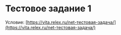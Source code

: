 Тестовое задание 1
=

Условие: [https://vita.relex.ru/net-тестовая-задача/](https://vita.relex.ru/net-тестовая-задача/)